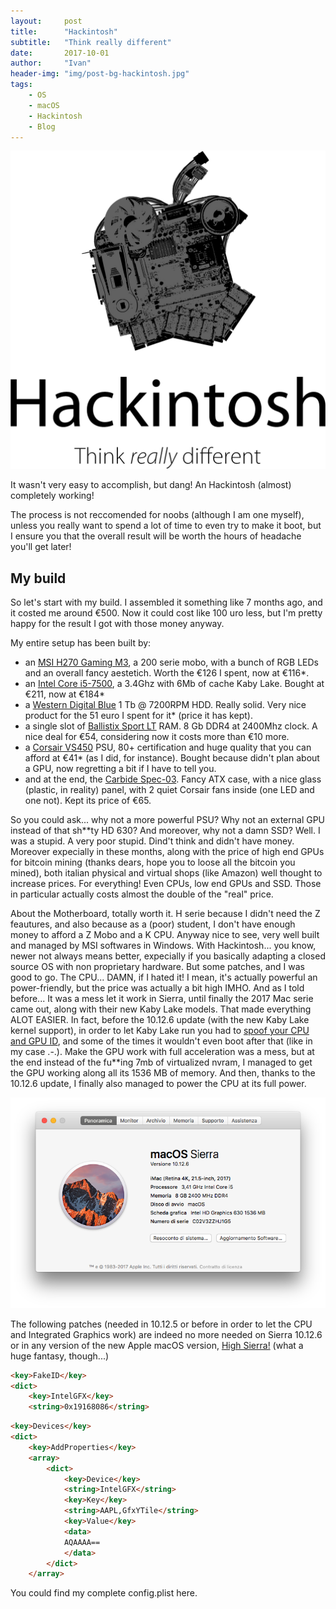 ```yaml
---
layout:     post
title:      "Hackintosh"
subtitle:   "Think really different"
date:       2017-10-01
author:     "Ivan"
header-img: "img/post-bg-hackintosh.jpg"
tags:
    - OS
    - macOS
    - Hackintosh
    - Blog
---
```



![java-javascript](/img/in-post/post-js-version/Hackintosh.png)

It wasn't very easy to accomplish, but dang! An Hackintosh (almost) completely working!

The process is not reccomended for noobs (although I am one myself), unless you really want to spend a lot of time to even try to make it boot, but I ensure you that the overall result will be worth the hours of headache you'll get later!

## My build

So let's start with my build. I assembled it something like 7 months ago, and it costed me around €500. Now it could cost like 100 uro less, but I'm pretty happy for the result I got with those money anyway.

My entire setup has been built by:

- an <a href="http://amzn.eu/h3i8nZy" target="_blank">MSI H270 Gaming M3</a>, a 200 serie mobo, with a bunch of RGB LEDs and an overall fancy aestetich. Worth the €126 I spent, now at €116*.
- an <a href="http://amzn.eu/5WilklT" target="_blank">Intel Core i5-7500</a>, a 3.4Ghz with 6Mb of cache Kaby Lake. Bought at €211, now at €184*
- a <a href="http://amzn.eu/1DicCyw" target="_blank">Western Digital Blue</a> 1 Tb @ 7200RPM HDD. Really solid. Very nice product for the 51 euro I spent for it* (price it has kept).
- a single slot of <a href="http://amzn.eu/j4PcU9x" target="_blank">Ballistix Sport LT</a> RAM. 8 Gb DDR4 at 2400Mhz clock. A nice deal for €54, considering now it costs more than €10 more.
- a <a href="http://amzn.eu/7L74v01" target="_blank">Corsair VS450</a> PSU, 80+ certification and huge quality that you can afford at €41* (as I did, for instance). Bought because didn't plan about a GPU, now regretting a bit if I have to tell you.
- and at the end, the <a href="http://amzn.eu/6XEPdiw" target="_blank">Carbide Spec-03</a>. Fancy ATX case, with a nice glass (plastic, in reality) panel, with 2 quiet Corsair fans inside (one LED and one not). Kept its price of €65.

So you could ask... why not a more powerful PSU? Why not an external GPU instead of that sh**ty HD 630? And moreover, why not a damn SSD?
Well. I was a stupid. A very poor stupid. Dind't think and didn't have money. Moreover expecially in these months, along with the price of high end GPUs for bitcoin mining (thanks dears, hope you to loose all the bitcoin you mined), both italian physical and virtual shops (like Amazon) well thought to increase prices. For everything! Even CPUs, low end GPUs and SSD. Those in particular actually costs almost the double of the "real" price.

About the Motherboard, totally worth it. H serie because I didn't need the Z feautures, and also because as a (poor) student, I don't have enough money to afford a Z Mobo and a K CPU. Anyway nice to see, very well built and managed by MSI softwares in Windows. With Hackintosh... you know, newer not always means better, expecially if you basically adapting a closed source OS with non proprietary hardware. But some patches, and I was good to go.
The CPU... DAMN, if I hated it! I mean, it's actually powerful an power-friendly, but the price was actually a bit high IMHO. And as I told before... It was a mess let it work in Sierra, until finally the 2017 Mac serie came out, along with their new Kaby Lake models. That made everything ALOT EASIER. In fact, before the 10.12.6 update (with the new Kaby Lake kernel support), in order to let Kaby Lake run you had to <a href="https://www.tonymacx86.com/threads/new-testing-intel-7th-generation-kaby-lake-cpus-200-series-motherboards-in-macos.219877/" target="_blank">spoof your CPU and GPU ID</a>, and some of the times it wouldn't even boot after that (like in my case .-.). Make the GPU work with full acceleration was a mess, but at the end instead of the fu**ing 7mb of virtualized nvram, I managed to get the GPU working along all its 1536 MB of memory. And then, thanks to the 10.12.6 update, I finally also managed to power the CPU at its full power.

![java-javascript](/img/in-post/post-js-version/Info.png)

The following patches (needed in 10.12.5 or before in order to let the CPU and Integrated Graphics work) are indeed no more needed on Sierra 10.12.6 or in any version of the new Apple macOS version, <a href="https://www.tonymacx86.com/threads/macos-high-sierra-is-now-available-on-the-mac-app-store.231773/" target="_blank">High Sierra!</a> (what a huge fantasy, though...)

```html
<key>FakeID</key>
<dict>
	<key>IntelGFX</key>
	<string>0x19168086</string>
```
```html
<key>Devices</key>
<dict>
	<key>AddProperties</key>
	<array>
		<dict>
			<key>Device</key>
			<string>IntelGFX</string>
			<key>Key</key>
			<string>AAPL,GfxYTile</string>
			<key>Value</key>
			<data>
			AQAAAA==
			</data>
		</dict>
	</array>
```

You could find my complete config.plist here.
